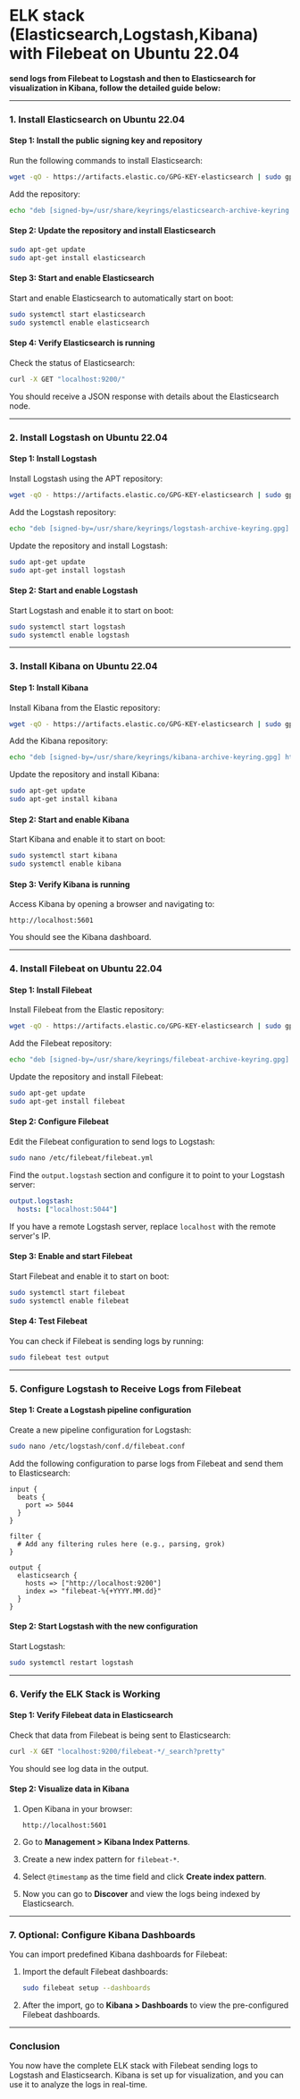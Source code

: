# ELK stack (Elasticsearch,Logstash,Kibana) with Filebeat on Ubuntu 22.04  
**send logs from Filebeat to Logstash and then to Elasticsearch for visualization in Kibana, follow the detailed guide below:**

---

### **1. Install Elasticsearch on Ubuntu 22.04**

#### Step 1: Install the public signing key and repository

Run the following commands to install Elasticsearch:

```bash
wget -qO - https://artifacts.elastic.co/GPG-KEY-elasticsearch | sudo gpg --dearmor -o /usr/share/keyrings/elasticsearch-archive-keyring.gpg
```

Add the repository:

```bash
echo "deb [signed-by=/usr/share/keyrings/elasticsearch-archive-keyring.gpg] https://artifacts.elastic.co/packages/7.x/apt stable main" | sudo tee /etc/apt/sources.list.d/elastic-7.x.list
```

#### Step 2: Update the repository and install Elasticsearch

```bash
sudo apt-get update
sudo apt-get install elasticsearch
```

#### Step 3: Start and enable Elasticsearch

Start and enable Elasticsearch to automatically start on boot:

```bash
sudo systemctl start elasticsearch
sudo systemctl enable elasticsearch
```

#### Step 4: Verify Elasticsearch is running

Check the status of Elasticsearch:

```bash
curl -X GET "localhost:9200/"
```

You should receive a JSON response with details about the Elasticsearch node.

---

### **2. Install Logstash on Ubuntu 22.04**

#### Step 1: Install Logstash

Install Logstash using the APT repository:

```bash
wget -qO - https://artifacts.elastic.co/GPG-KEY-elasticsearch | sudo gpg --dearmor -o /usr/share/keyrings/logstash-archive-keyring.gpg
```

Add the Logstash repository:

```bash
echo "deb [signed-by=/usr/share/keyrings/logstash-archive-keyring.gpg] https://artifacts.elastic.co/packages/7.x/apt stable main" | sudo tee /etc/apt/sources.list.d/elastic-7.x.list
```

Update the repository and install Logstash:

```bash
sudo apt-get update
sudo apt-get install logstash
```

#### Step 2: Start and enable Logstash

Start Logstash and enable it to start on boot:

```bash
sudo systemctl start logstash
sudo systemctl enable logstash
```

---

### **3. Install Kibana on Ubuntu 22.04**

#### Step 1: Install Kibana

Install Kibana from the Elastic repository:

```bash
wget -qO - https://artifacts.elastic.co/GPG-KEY-elasticsearch | sudo gpg --dearmor -o /usr/share/keyrings/kibana-archive-keyring.gpg
```

Add the Kibana repository:

```bash
echo "deb [signed-by=/usr/share/keyrings/kibana-archive-keyring.gpg] https://artifacts.elastic.co/packages/7.x/apt stable main" | sudo tee /etc/apt/sources.list.d/elastic-7.x.list
```

Update the repository and install Kibana:

```bash
sudo apt-get update
sudo apt-get install kibana
```

#### Step 2: Start and enable Kibana

Start Kibana and enable it to start on boot:

```bash
sudo systemctl start kibana
sudo systemctl enable kibana
```

#### Step 3: Verify Kibana is running

Access Kibana by opening a browser and navigating to:

```
http://localhost:5601
```

You should see the Kibana dashboard.

---

### **4. Install Filebeat on Ubuntu 22.04**

#### Step 1: Install Filebeat

Install Filebeat from the Elastic repository:

```bash
wget -qO - https://artifacts.elastic.co/GPG-KEY-elasticsearch | sudo gpg --dearmor -o /usr/share/keyrings/filebeat-archive-keyring.gpg
```

Add the Filebeat repository:

```bash
echo "deb [signed-by=/usr/share/keyrings/filebeat-archive-keyring.gpg] https://artifacts.elastic.co/packages/7.x/apt stable main" | sudo tee /etc/apt/sources.list.d/elastic-7.x.list
```

Update the repository and install Filebeat:

```bash
sudo apt-get update
sudo apt-get install filebeat
```

#### Step 2: Configure Filebeat

Edit the Filebeat configuration to send logs to Logstash:

```bash
sudo nano /etc/filebeat/filebeat.yml
```

Find the `output.logstash` section and configure it to point to your Logstash server:

```yaml
output.logstash:
  hosts: ["localhost:5044"]
```

If you have a remote Logstash server, replace `localhost` with the remote server's IP.

#### Step 3: Enable and start Filebeat

Start Filebeat and enable it to start on boot:

```bash
sudo systemctl start filebeat
sudo systemctl enable filebeat
```

#### Step 4: Test Filebeat

You can check if Filebeat is sending logs by running:

```bash
sudo filebeat test output
```

---

### **5. Configure Logstash to Receive Logs from Filebeat**

#### Step 1: Create a Logstash pipeline configuration

Create a new pipeline configuration for Logstash:

```bash
sudo nano /etc/logstash/conf.d/filebeat.conf
```

Add the following configuration to parse logs from Filebeat and send them to Elasticsearch:

```plaintext
input {
  beats {
    port => 5044
  }
}

filter {
  # Add any filtering rules here (e.g., parsing, grok)
}

output {
  elasticsearch {
    hosts => ["http://localhost:9200"]
    index => "filebeat-%{+YYYY.MM.dd}"
  }
}
```

#### Step 2: Start Logstash with the new configuration

Start Logstash:

```bash
sudo systemctl restart logstash
```

---

### **6. Verify the ELK Stack is Working**

#### Step 1: Verify Filebeat data in Elasticsearch

Check that data from Filebeat is being sent to Elasticsearch:

```bash
curl -X GET "localhost:9200/filebeat-*/_search?pretty"
```

You should see log data in the output.

#### Step 2: Visualize data in Kibana

1. Open Kibana in your browser:

   ```
   http://localhost:5601
   ```

2. Go to **Management > Kibana Index Patterns**.

3. Create a new index pattern for `filebeat-*`.

4. Select `@timestamp` as the time field and click **Create index pattern**.

5. Now you can go to **Discover** and view the logs being indexed by Elasticsearch.

---

### **7. Optional: Configure Kibana Dashboards**

You can import predefined Kibana dashboards for Filebeat:

1. Import the default Filebeat dashboards:

   ```bash
   sudo filebeat setup --dashboards
   ```

2. After the import, go to **Kibana > Dashboards** to view the pre-configured Filebeat dashboards.

---

### **Conclusion**

You now have the complete ELK stack with Filebeat sending logs to Logstash and Elasticsearch. Kibana is set up for visualization, and you can use it to analyze the logs in real-time.

